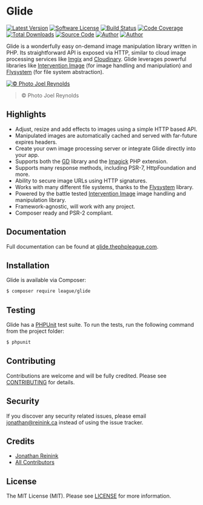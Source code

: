 # Glide

[![Latest Version](https://img.shields.io/github/release/thephpleague/glide.svg?style=flat-square)](https://github.com/thephpleague/glide/releases)
[![Software License](https://img.shields.io/badge/license-MIT-brightgreen.svg?style=flat-square)](https://github.com/thephpleague/glide/blob/master/LICENSE)
[![Build Status](https://img.shields.io/github/workflow/status/thephpleague/glide/glide/master?style=flat-square)](https://github.com/thephpleague/glide/actions/workflows/test.yaml?query=branch%3Amaster++)
[![Code Coverage](https://img.shields.io/codecov/c/github/thephpleague/glide/master?style=flat-square)](https://app.codecov.io/gh/thephpleague/glide/)
[![Total Downloads](https://img.shields.io/packagist/dt/league/glide.svg?style=flat-square)](https://packagist.org/packages/league/glide)
[![Source Code](http://img.shields.io/badge/source-thephpleague/glide-blue.svg?style=flat-square)](https://github.com/thephpleague/glide)
[![Author](http://img.shields.io/badge/author-@reinink-blue.svg?style=flat-square)](https://twitter.com/reinink)
[![Author](http://img.shields.io/badge/author-@titouangalopin-blue.svg?style=flat-square)](https://twitter.com/titouangalopin)

Glide is a wonderfully easy on-demand image manipulation library written in PHP. Its straightforward API is exposed via HTTP, similar to cloud image processing services like [Imgix](http://www.imgix.com/) and [Cloudinary](http://cloudinary.com/). Glide leverages powerful libraries like [Intervention Image](http://image.intervention.io/) (for image handling and manipulation) and [Flysystem](http://flysystem.thephpleague.com/) (for file system abstraction).

[![© Photo Joel Reynolds](https://glide.herokuapp.com/1.0/kayaks.jpg?w=1000)](https://glide.herokuapp.com/1.0/kayaks.jpg?w=1000)
> © Photo Joel Reynolds

## Highlights

- Adjust, resize and add effects to images using a simple HTTP based API.
- Manipulated images are automatically cached and served with far-future expires headers.
- Create your own image processing server or integrate Glide directly into your app.
- Supports both the [GD](http://php.net/manual/en/book.image.php) library and the [Imagick](http://php.net/manual/en/book.imagick.php) PHP extension.
- Supports many response methods, including PSR-7, HttpFoundation and more.
- Ability to secure image URLs using HTTP signatures.
- Works with many different file systems, thanks to the [Flysystem](http://flysystem.thephpleague.com/) library.
- Powered by the battle tested [Intervention Image](http://image.intervention.io/) image handling and manipulation library.
- Framework-agnostic, will work with any project.
- Composer ready and PSR-2 compliant.

## Documentation

Full documentation can be found at [glide.thephpleague.com](http://glide.thephpleague.com).

## Installation

Glide is available via Composer:

```bash
$ composer require league/glide
```

## Testing

Glide has a [PHPUnit](https://phpunit.de/) test suite. To run the tests, run the following command from the project folder:

```bash
$ phpunit
```
## Contributing

Contributions are welcome and will be fully credited. Please see [CONTRIBUTING](https://github.com/thephpleague/glide/blob/master/CONTRIBUTING.md) for details.

## Security

If you discover any security related issues, please email jonathan@reinink.ca instead of using the issue tracker.

## Credits

- [Jonathan Reinink](https://github.com/reinink)
- [All Contributors](https://github.com/thephpleague/glide/contributors)

## License

The MIT License (MIT). Please see [LICENSE](https://github.com/thephpleague/glide/blob/master/LICENSE) for more information.
